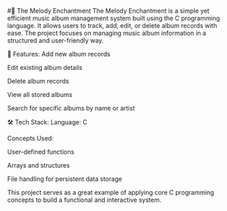 #🎵 The Melody Enchantment
The Melody Enchantment is a simple yet efficient music album management system built using the C programming language. It allows users to track, add, edit, or delete album records with ease. The project focuses on managing music album information in a structured and user-friendly way.

🔧 Features:
Add new album records

Edit existing album details

Delete album records

View all stored albums

Search for specific albums by name or artist

🛠️ Tech Stack:
Language: C

Concepts Used:

User-defined functions

Arrays and structures

File handling for persistent data storage

This project serves as a great example of applying core C programming concepts to build a functional and interactive system.

